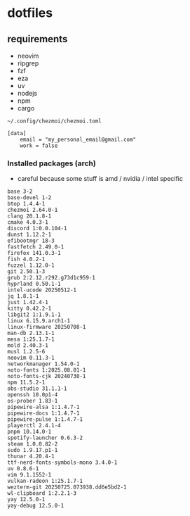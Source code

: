 # dotfiles

## requirements

- neovim
- ripgrep
- fzf
- eza
- uv
- nodejs
- npm
- cargo

`~/.config/chezmoi/chezmoi.toml`

```
[data]
	email = "my_personal_email@gmail.com"
	work = false
```

### Installed packages (arch)

- careful because some stuff is amd / nvidia / intel specific

```
base 3-2
base-devel 1-2
btop 1.4.4-1
chezmoi 2.64.0-1
clang 20.1.8-1
cmake 4.0.3-1
discord 1:0.0.104-1
dunst 1.12.2-1
efibootmgr 18-3
fastfetch 2.49.0-1
firefox 141.0.3-1
fish 4.0.2-1
fuzzel 1.12.0-1
git 2.50.1-3
grub 2:2.12.r292.g73d1c959-1
hyprland 0.50.1-1
intel-ucode 20250512-1
jq 1.8.1-1
just 1.42.4-1
kitty 0.42.2-1
libgit2 1:1.9.1-1
linux 6.15.9.arch1-1
linux-firmware 20250708-1
man-db 2.13.1-1
mesa 1:25.1.7-1
mold 2.40.3-1
musl 1.2.5-6
neovim 0.11.3-1
networkmanager 1.54.0-1
noto-fonts 1:2025.08.01-1
noto-fonts-cjk 20240730-1
npm 11.5.2-1
obs-studio 31.1.1-1
openssh 10.0p1-4
os-prober 1.83-1
pipewire-alsa 1:1.4.7-1
pipewire-docs 1:1.4.7-1
pipewire-pulse 1:1.4.7-1
playerctl 2.4.1-4
pnpm 10.14.0-1
spotify-launcher 0.6.3-2
steam 1.0.0.82-2
sudo 1.9.17.p1-1
thunar 4.20.4-1
ttf-nerd-fonts-symbols-mono 3.4.0-1
uv 0.8.6-1
vim 9.1.1552-1
vulkan-radeon 1:25.1.7-1
wezterm-git 20250725.073938.dd6e5bd2-1
wl-clipboard 1:2.2.1-3
yay 12.5.0-1
yay-debug 12.5.0-1
```
